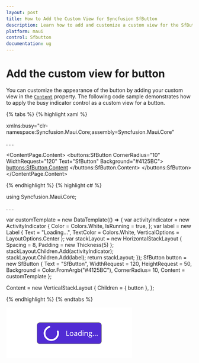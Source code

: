 ```yaml
---
layout: post
title: How to Add the Custom View for Syncfusion SfButton
description: Learn how to add and customize a custom view for the SfButton in .NET MAUI to enhance the user interface and functionality.
platform: maui
control: Sfbutton
documentation: ug
---
```


# Add the custom view for button

You can customize the appearance of the button by adding your custom view in the [`Content`](https://help.syncfusion.com/cr/maui/Syncfusion.Maui.Buttons.SfButton.html#Syncfusion_Maui_Buttons_SfButton_Content) property. The following code sample demonstrates how to apply the busy indicator control as a custom view for a button.

{% tabs %}
{% highlight xaml %}

xmlns:busy="clr-namespace:Syncfusion.Maui.Core;assembly=Syncfusion.Maui.Core"

. . .

<ContentPage.Content>
    <buttons:SfButton  CornerRadius="10"  WidthRequest="120" Text="SfButton" Background="#4125BC">
        <buttons:SfButton.Content>
            <DataTemplate>
                <HorizontalStackLayout Spacing = "8" Padding="5">
                    <ActivityIndicator Color = "White" IsRunning="True"/>
                    <Label Text = "Loading..." VerticalOptions="Center" TextColor="White"/>
                </HorizontalStackLayout>
            </DataTemplate>
        </buttons:SfButton.Content>
    </buttons:SfButton>
</ContentPage.Content>

{% endhighlight %}
{% highlight c# %}

using Syncfusion.Maui.Core;

. . . 

var customTemplate = new DataTemplate(() =>
{
    var activityIndicator = new ActivityIndicator
    {
        Color = Colors.White,
        IsRunning = true,
    };
    var label = new Label
    {
        Text = "Loading...",
        TextColor = Colors.White,
        VerticalOptions = LayoutOptions.Center
    };
    var stackLayout = new HorizontalStackLayout
    {
        Spacing = 8,
        Padding = new Thickness(5)
    };
    stackLayout.Children.Add(activityIndicator);
    stackLayout.Children.Add(label);
    return stackLayout;
});
SfButton button = new SfButton
{
    Text = "SfButton",
    WidthRequest = 120,
    HeightRequest = 50,
    Background = Color.FromArgb("#4125BC"),
    CornerRadius= 10,
    Content = customTemplate
};

Content = new VerticalStackLayout
{
    Children = { button },
};


{% endhighlight %}
{% endtabs %}

![SfButton with custom view](images/button-content.png)